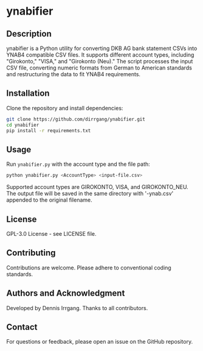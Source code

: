 # ynabifier

## Description
ynabifier is a Python utility for converting DKB AG bank statement CSVs into YNAB4 compatible CSV files. It supports different account types, including "Girokonto," "VISA," and "Girokonto (Neu)." The script processes the input CSV file, converting numeric formats from German to American standards and restructuring the data to fit YNAB4 requirements.

## Installation
Clone the repository and install dependencies:

```bash
git clone https://github.com/dirrgang/ynabifier.git
cd ynabifier
pip install -r requirements.txt
```

## Usage
Run `ynabifier.py` with the account type and the file path:

```bash
python ynabifier.py <AccountType> <input-file.csv>
```
Supported account types are GIROKONTO, VISA, and GIROKONTO_NEU. The output file will be saved in the same directory with '-ynab.csv' appended to the original filename.

## License
GPL-3.0 License - see LICENSE file.

## Contributing
Contributions are welcome. Please adhere to conventional coding standards.

## Authors and Acknowledgment
Developed by Dennis Irrgang. Thanks to all contributors.

## Contact
For questions or feedback, please open an issue on the GitHub repository.
